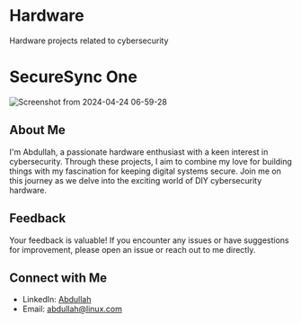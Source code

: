 # Hardware
Hardware projects related to cybersecurity

# SecureSync One
![Screenshot from 2024-04-24 06-59-28](https://github.com/vm32/Hardware/assets/21219411/1cb357cd-3219-4de7-aa85-a96120644a05)


## About Me
I'm Abdullah, a passionate hardware enthusiast with a keen interest in cybersecurity. Through these projects, I aim to combine my love for building things with my fascination for keeping digital systems secure. Join me on this journey as we delve into the exciting world of DIY cybersecurity hardware.

## Feedback
Your feedback is valuable! If you encounter any issues or have suggestions for improvement, please open an issue or reach out to me directly.

## Connect with Me
- LinkedIn: [Abdullah](https://www.linkedin.com/in/abdullah1337)
- Email: abdullah@linux.com
